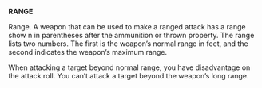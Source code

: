 __**RANGE**__

Range. A weapon that can be used to make a ranged attack has a range show n in parentheses after the ammunition or thrown property. The range lists two numbers. The first is the weapon’s normal range in feet, and the second indicates the weapon’s maximum range. 

When attacking a target beyond normal range, you have disadvantage on the attack roll. You can’t attack a target beyond the weapon’s long range.